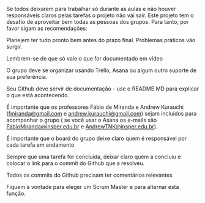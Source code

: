 Se todos deixarem para trabalhar só durante as aulas e não houver responsáveis claros pelas tarefas o projeto não vai sair. Este projeto tem o desafio de aproveitar bem todas as pessoas dos grupos. Para tanto, por favor sigam as recomendações:

Planejem ter tudo pronto bem antes do prazo final. Problemas práticos vão surgir.

Lembrem-se de que só vale o que for documentado em vídeo

O grupo deve se organizar usando Trello, Asana ou algum outro suporte de sua preferência.

Seu Github deve servir de documentação - use o README.MD para explicar o que está acontecendo.

É importante que os professores Fábio de Miranda e Andrew Kurauchi (fmiranda@gmail.com e andrew.kurauchi@gmail.com) sejam incluídos para acompanhar o grupo ( se você usar o Asana os e-mails são FabioMiranda@insper.edu.br e AndrewTNK@insper.edu.br).

É importante que o board do grupo deixe claro quem é responsável por cada tarefa em andamento

Sempre que uma tarefa for concluída, deixar claro quem a concluiu e colocar o link para o commit do Github que a resolveu.

Todos os commits do Github precisam ter comentários relevantes

Fiquem à vontade para eleger um Scrum Master e para alternar esta função.


